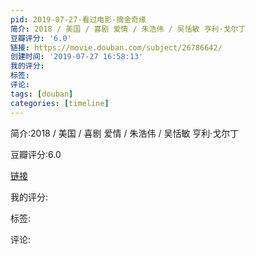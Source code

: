 ```yaml
---
pid: 2019-07-27-看过电影-摘金奇缘
简介: 2018 / 美国 / 喜剧 爱情 / 朱浩伟 / 吴恬敏 亨利·戈尔丁
豆瓣评分: '6.0'
链接: https://movie.douban.com/subject/26786642/
创建时间: '2019-07-27 16:58:13'
我的评分:
标签:
评论:
tags: [douban]
categories: [timeline]
---
```

简介:2018 / 美国 / 喜剧 爱情 / 朱浩伟 / 吴恬敏 亨利·戈尔丁

豆瓣评分:6.0

[链接](https://movie.douban.com/subject/26786642/)

我的评分:

标签:

评论:

